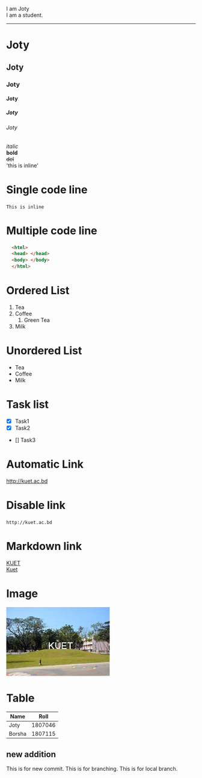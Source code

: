 <!--Markdown tutorial-->
I am Joty  <!--double space for new line-->  
I am a student.
<!--enter diye 3 ta --- dile hr er kaj kore-->
---
# Joty
## Joty
### Joty
#### Joty
##### Joty
###### Joty
_italic_  
__bold__  
~~del~~  
'this is inline'

# Single code line  
`This is inline`

# Multiple code line 
```html
  <html>
  <head> </head>
  <body> </body>
  </html>
```
# Ordered List
1. Tea 
1. Coffee
    1. Green Tea
1. Milk

# Unordered List
- Tea
- Coffee
- Milk

# Task list
- [x] Task1
- [x] Task2
- [] Task3

# Automatic Link
http://kuet.ac.bd

# Disable link
`http://kuet.ac.bd`

# Markdown link
[KUET](http://kuet.ac.bd)  
[Kuet][Website]  


[Website]:http://kuet.ac.bd

# Image
![Image not found](/kuet.jpg)


# Table
| Name | Roll |
|------|-------|
|Joty|1807046|
|Borsha| 1807115|

## new addition
This is for new commit.
This is for branching.
This is for local branch.
